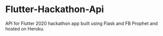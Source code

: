# Flutter-Hackathon-Api
API for Flutter 2020 hackathon app built using Flask and FB Prophet and hosted on Heroku.
